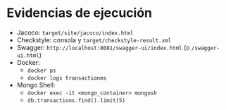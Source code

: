 # Evidencias de ejecución

- Jacoco: `target/site/jacoco/index.html`
- Checkstyle: consola y `target/checkstyle-result.xml`
- Swagger: `http://localhost:8081/swagger-ui/index.html` (o `/swagger-ui.html`)
- Docker:
  - `docker ps`
  - `docker logs transactionms`
- Mongo Shell:
  - `docker exec -it <mongo_container> mongosh`
  - `db.transactions.find().limit(5)`
